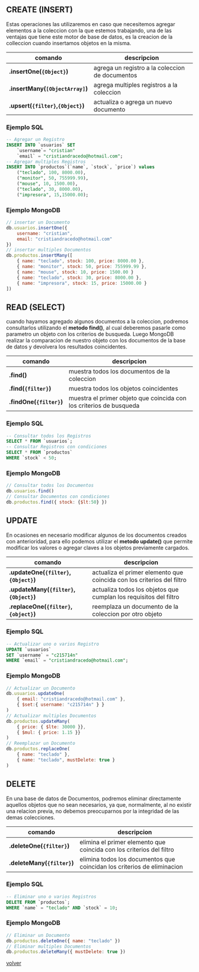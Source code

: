 ## CREATE (INSERT)

Estas operaciones las utilizaremos en caso que necesitemos agregar elementos a la coleccion con la que estemos trabajando, una de las ventajas que tiene este motor de base de datos, es la creacion de la colleccion cuando insertamos objetos en la misma.

| comando | descripcion |
|--|--|
| __.insertOne(`{Object}`)__ | agrega un registro a la coleccion de documentos |
| __.insertMany(`[ObjectArray]`)__ | agrega multiples registros a la coleccion |
| __.upsert(`{filter}`,`{Object}`)__ | actualiza o agrega un nuevo documento |

### Ejemplo SQL

```sql
-- Agregar un Registro
INSERT INTO `usuarios` SET 
    `username`= "cristian"
    `email` = "cristiandracedo@hotmail.com";
-- Agregar multiples Registros
INSERT INTO `productos`(`name`, `stock`, `price`) values 
    ("teclado", 100, 8000.00),
    ("monitor", 50, 755999.99),
    ("mouse", 10, 1500.00),
    ("teclado", 30, 8000.00),
    ("impresora", 15,15000.00);
```
### Ejemplo MongoDB

```js
// insertar un Documento
db.usuarios.insertOne({ 
    username: "cristian", 
    email: "cristiandracedo@hotmail.com"
})
// insertar multiples Documentos
db.productos.insertMany([
    { name: "teclado", stock: 100, price: 8000.00 },
    { name: "monitor", stock: 50, price: 755999.99 },
    { name: "mouse", stock: 10, price: 1500.00 }
    { name: "teclado", stock: 30, price: 8000.00 },
    { name: "impresora", stock: 15, price: 15000.00 }
])
```
## READ (SELECT)

cuando hayamos agregado algunos documentos a la coleccion, podremos consultarlos utilizando el __metodo find()__, al cual deberemos pasarle como parametro un objeto con los criterios de busqueda. Luego MongoDB realizar la comparacion de nuestro objeto con los documentos de la base de datos y devolvera los resultados coincidentes.

| comando | descripcion |
|--|--|
| __.find()__| muestra todos los documentos de la coleccion |
| __.find(`{filter}`)__ | muestra todos los objetos coincidentes |
| __.findOne(`{filter}`)__ | muestra el primer objeto que coincida con los criterios de busqueda |

### Ejemplo SQL

```sql
-- Consultar todos los Registros
SELECT * FROM `usuarios`;
-- Consultar Registros con condiciones
SELECT * FROM `productos` 
WHERE `stock` < 50;
```
### Ejemplo MongoDB

```js
// Consultar todos los Documentos
db.usuarios.find()
// Consultar Documentos con condiciones
db.productos.find({ stock: {$lt:50} })
```
## UPDATE

En ocasiones en necesario modificar algunos de los documentos creados con anterioridad, para ello podemos utilizar el __metodo update()__ que permite modificar los valores o agregar claves a los objetos previamente cargados.

| comando | descripcion |
|--|--|
| __.updateOne(`{filter}`, `{Object}`)__ | actualiza el primer elemento que coincida con los criterios del filtro |
| __.updateMany(`{filter}`,`{Object}`)__ | actualiza todos los objetos que cumplan los requisitos del filtro |
| __.replaceOne(`{filter}`,`{object}`)__ | reemplaza un documento de la coleccion por otro objeto |

### Ejemplo SQL

```sql
-- Actualizar uno o varios Registro
UPDATE `usuarios`
SET `username` = "c215714n"
WHERE `email` = "cristiandracedo@hotmail.com";
```
### Ejemplo MongoDB

```js
// Actualizar un Documento
db.usuarios.updateOne(
    { email: "cristiandracedo@hotmail.com" },
    { $set:{ username: "c215714n" } }
)
// Actualizar multiples Documentos
db.productos.updateMany(
    { price: { $lte: 30000 }},
    { $mul: { price: 1.15 }}
)
// Reemplazar un Documento
db.productos.replaceOne(
    { name: "teclado" },
    { name: "teclado", mustDelete: true }
)
```

## DELETE

En una base de datos de Documentos, podremos eliminar directamente aquellos objetos que no sean necesarios, ya que, normalmente, al no existir una relacion previa, no debemos preocuparnos por la integridad de las demas colecciones.

| comando | descripcion |
|--|--|
| __.deleteOne(`{filter}`)__ | elimina el primer elemento que coincida con los criterios del filtro |
| __.deleteMany(`{filter}`)__ | elimina todos los documentos que coincidan los criterios de eliminacion |

### Ejemplo SQL

```sql
-- Eliminar uno o varios Registros
DELETE FROM `productos`;
WHERE `name` = "teclado" AND `stock` = 10;
```

### Ejemplo MongoDB

```js
// Eliminar un Documento
db.productos.deleteOne({ name: "teclado" })
// Eliminar multiples Documentos
db.productos.deleteMany({ mustDelete: true })
```

[volver](./readme.md)
